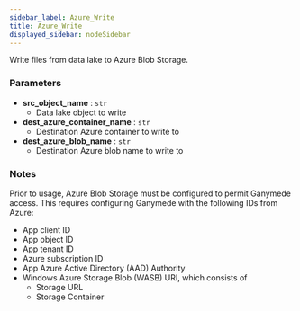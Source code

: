 ```yaml
---
sidebar_label: Azure_Write
title: Azure_Write
displayed_sidebar: nodeSidebar
---
```


Write files from data lake to Azure Blob Storage.

### Parameters
- **src_object_name** : `str`
  - Data lake object to write
- **dest_azure_container_name** : `str`
  - Destination Azure container to write to
- **dest_azure_blob_name** : `str`
  - Destination Azure blob name to write to

### Notes
Prior to usage, Azure Blob Storage must be configured to permit Ganymede access.  This requires
configuring Ganymede with the following IDs from Azure:
- App client ID
- App object ID
- App tenant ID
- Azure subscription ID
- App Azure Active Directory (AAD) Authority
- Windows Azure Storage Blob (WASB) URI, which consists of
  - Storage URL
  - Storage Container